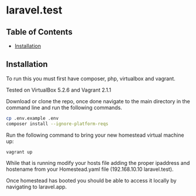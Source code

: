 # laravel.test

## Table of Contents
* [Installation](#installation)

## Installation
To run this you must first have composer, php, virtualbox and vagrant.

Tested on VirtualBox 5.2.6 and Vagrant 2.1.1

Download or clone the repo, once done navigate to the main directory in the command line and run the following commands.
```bash
cp .env.example .env
composer install --ignore-platform-reqs
```

Run the following command to bring your new homestead virtual machine up:
```bash
vagrant up
```

While that is running modify your hosts file adding the proper ipaddress and hostename from your 
Homestead.yaml file (192.168.10.10 laravel.test).

Once homestead has booted you should be able to access it locally by navigating to laravel.app.